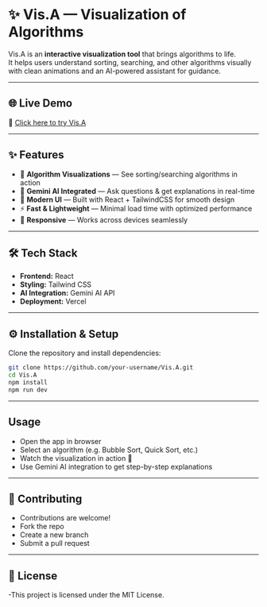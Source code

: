 # ✨ Vis.A — Visualization of Algorithms  

Vis.A is an **interactive visualization tool** that brings algorithms to life.  
It helps users understand sorting, searching, and other algorithms visually with clean animations and an AI-powered assistant for guidance.  

---

## 🌐 Live Demo  
🔗 [Click here to try Vis.A](https://your-deployment-link.com)  

---

## ✨ Features  
- 🎥 **Algorithm Visualizations** — See sorting/searching algorithms in action  
- 🤖 **Gemini AI Integrated** — Ask questions & get explanations in real-time  
- 🎨 **Modern UI** — Built with React + TailwindCSS for smooth design  
- ⚡ **Fast & Lightweight** — Minimal load time with optimized performance  
- 📱 **Responsive** — Works across devices seamlessly  

---

## 🛠️ Tech Stack  
- **Frontend:** React  
- **Styling:** Tailwind CSS  
- **AI Integration:** Gemini AI API  
- **Deployment:** Vercel  



---

## ⚙️ Installation & Setup  

Clone the repository and install dependencies:  

```bash
git clone https://github.com/your-username/Vis.A.git
cd Vis.A
npm install
npm run dev
```
---

## Usage

- Open the app in browser
- Select an algorithm (e.g. Bubble Sort, Quick Sort, etc.)
- Watch the visualization in action 🎥
- Use Gemini AI integration to get step-by-step explanations

---

## 🤝 Contributing

- Contributions are welcome!
- Fork the repo
- Create a new branch
- Submit a pull request 

---

## 📜 License
-This project is licensed under the MIT License.
